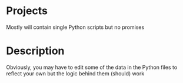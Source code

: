 # Projects

Mostly will contain single Python scripts but no promises

# Description

Obviously, you may have to edit some of the data in the Python files to reflect your own but the logic behind them (should) work
